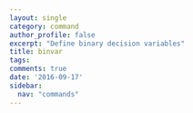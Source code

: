 ```yaml
---
layout: single
category: command
author_profile: false
excerpt: "Define binary decision variables"
title: binvar
tags:
comments: true
date: '2016-09-17'
sidebar:
  nav: "commands"
---
```

